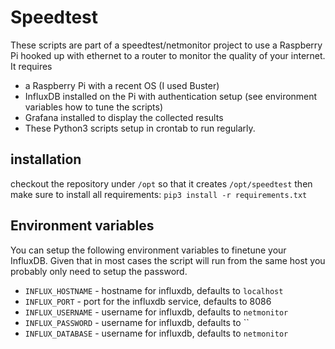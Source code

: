 # Speedtest

These scripts are part of a speedtest/netmonitor project to use a Raspberry Pi hooked up with ethernet to a router to monitor the quality of your internet. It requires

- a Raspberry Pi with a recent OS (I used Buster)
- InfluxDB installed on the Pi with authentication setup (see environment variables how to tune the scripts)
- Grafana installed to display the collected results
- These Python3 scripts setup in crontab to run regularly.


## installation

checkout the repository under `/opt` so that it creates `/opt/speedtest`
then make sure to install all requirements: `pip3 install -r requirements.txt`

## Environment variables

You can setup the following environment variables to finetune your InfluxDB. Given that in most cases the script will run from the same host you probably only need to setup the password.

- `INFLUX_HOSTNAME` - hostname for influxdb, defaults to `localhost`
- `INFLUX_PORT` - port for the influxdb service, defaults to 8086
- `INFLUX_USERNAME` - username for influxdb, defaults to `netmonitor`
- `INFLUX_PASSWORD` - username for influxdb, defaults to ``
- `INFLUX_DATABASE` - username for influxdb, defaults to `netmonitor`
